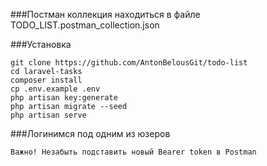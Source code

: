 
###Постман коллекция находиться в файле 
    TODO_LIST.postman_collection.json

###Установка

    git clone https://github.com/AntonBelousGit/todo-list
    cd laravel-tasks
    composer install
    cp .env.example .env
    php artisan key:generate
    php artisan migrate --seed
    php artisan serve

###Логинимся под одним из юзеров

    Важно! Незабыть подставить новый Bearer token в Postman
